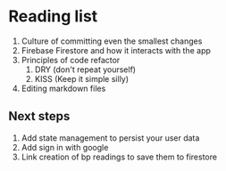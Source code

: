# Reading list

1. Culture of committing even the smallest changes
2. Firebase Firestore and how it interacts with the app
3. Principles of code refactor
   1. DRY (don't repeat yourself)
   2. KISS (Keep it simple silly)
4. Editing markdown files

## Next steps

1. Add state management to persist your user data
2. Add sign in with google
3. Link creation of bp readings to save them to firestore

